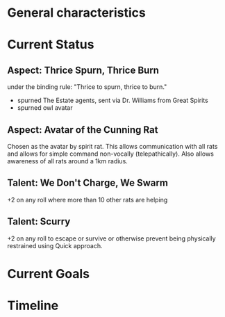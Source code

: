 # General characteristics

# Current Status

## Aspect: Thrice Spurn, Thrice Burn
under the binding rule: "Thrice to spurn, thrice to burn."

- spurned The Estate agents, sent via Dr. Williams from Great Spirits
- spurned owl avatar
  
## Aspect: Avatar of the Cunning Rat
Chosen as the avatar by spirit rat. This allows communication with all rats and allows for simple command non-vocally (telepathically). Also allows awareness of all rats around a 1km radius.

## Talent: We Don't Charge, We Swarm
+2 on any roll where more than 10 other rats are helping

## Talent: Scurry
+2 on any roll to escape or survive or otherwise prevent being physically restrained using Quick approach.

# Current Goals

# Timeline

